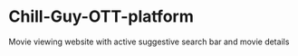 # Chill-Guy-OTT-platform
Movie viewing website with active suggestive search bar and movie details 
